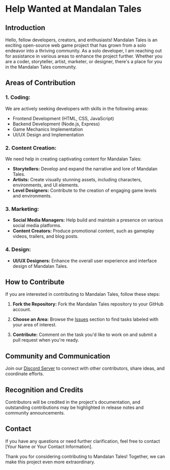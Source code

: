 # Help Wanted at Mandalan Tales

## Introduction

Hello, fellow developers, creators, and enthusiasts! Mandalan Tales is an exciting open-source web game project that has grown from a solo endeavor into a thriving community. As a solo developer, I am reaching out for assistance in various areas to enhance the project further. Whether you are a coder, storyteller, artist, marketer, or designer, there's a place for you in the Mandalan Tales community.

## Areas of Contribution

### 1. **Coding:**

We are actively seeking developers with skills in the following areas:

- Frontend Development (HTML, CSS, JavaScript)
- Backend Development (Node.js, Express)
- Game Mechanics Implementation
- UI/UX Design and Implementation

### 2. **Content Creation:**

We need help in creating captivating content for Mandalan Tales:

- **Storytellers:** Develop and expand the narrative and lore of Mandalan Tales.
- **Artists:** Create visually stunning assets, including characters, environments, and UI elements.
- **Level Designers:** Contribute to the creation of engaging game levels and environments.

### 3. **Marketing:**

- **Social Media Managers:** Help build and maintain a presence on various social media platforms.
- **Content Creators:** Produce promotional content, such as gameplay videos, trailers, and blog posts.

### 4. **Design:**

- **UI/UX Designers:** Enhance the overall user experience and interface design of Mandalan Tales.

## How to Contribute

If you are interested in contributing to Mandalan Tales, follow these steps:

1. **Fork the Repository:** Fork the Mandalan Tales repository to your GitHub account.

2. **Choose an Area:** Browse the [Issues](https://github.com/YourGitHubUsername/Mandalan-Tales/issues) section to find tasks labeled with your area of interest.

3. **Contribute:** Comment on the task you'd like to work on and submit a pull request when you're ready.

## Community and Communication

Join our [Discord Server](#) to connect with other contributors, share ideas, and coordinate efforts.

## Recognition and Credits

Contributors will be credited in the project's documentation, and outstanding contributions may be highlighted in release notes and community announcements.

## Contact

If you have any questions or need further clarification, feel free to contact [Your Name or Your Contact Information].

Thank you for considering contributing to Mandalan Tales! Together, we can make this project even more extraordinary.

